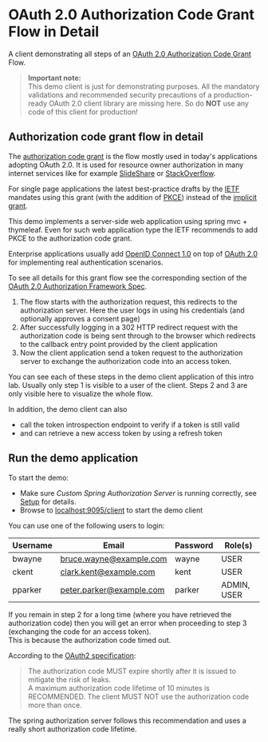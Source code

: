 # OAuth 2.0 Authorization Code Grant Flow in Detail

A client demonstrating all steps of an [OAuth 2.0 Authorization Code Grant](https://www.rfc-editor.org/rfc/rfc6749.html#page-24) Flow.

> __Important note:__   
> This demo client is just for demonstrating purposes. All the mandatory validations
> and recommended security precautions of a production-ready OAuth 2.0 client library are missing 
> here. So do __NOT__ use any code of this client for production!

## Authorization code grant flow in detail

The [authorization code grant](https://www.rfc-editor.org/rfc/rfc6749.html#section-4.1) is the flow mostly used in today's applications adopting OAuth 2.0.
It is used for resource owner authorization in many internet services like for example [SlideShare](https://www.slideshare.net/) 
or [StackOverflow](https://stackoverflow.com/). 

For single page applications the latest best-practice drafts by the [IETF](https://datatracker.ietf.org/wg/oauth/documents/) mandates 
using this grant (with the addition of [PKCE](https://www.rfc-editor.org/rfc/rfc7636.html)) 
instead of the [implicit grant](https://www.rfc-editor.org/rfc/rfc6749.html#section-4.2).

This demo implements a server-side web application using spring mvc + thymeleaf. Even for such web application type the IETF recommends to add PKCE to the authorization code grant.

Enterprise applications usually add [OpenID Connect 1.0](https://openid.net/specs/openid-connect-core-1_0.html) 
on top of [OAuth 2.0](https://www.rfc-editor.org/rfc/rfc6749.html) for implementing real authentication scenarios. 
 
To see all details for this grant flow see the corresponding section of the 
[OAuth 2.0 Authorization Framework Spec](https://tools.ietf.org/html/rfc6749#section-4.1).

1. The flow starts with the authorization request, this redirects to the authorization server.
   Here the user logs in using his credentials (and optionally approves a consent page)
2. After successfully logging in a 302 HTTP redirect request with the authorization code is being sent through to the browser which redirects
   to the callback entry point provided by the client application 
3. Now the client application send a token request to the authorization server to exchange
   the authorization code into an access token.
   
You can see each of these steps in the demo client application of this intro lab.
Usually only step 1 is visible to a user of the client. Steps 2 and 3 are only visible here
to visualize the whole flow.

In addition, the demo client can also 
* call the token introspection endpoint to verify if a token is still valid 
* and can retrieve a new access token by using a refresh token
           
## Run the demo application           
                
To start the demo:

* Make sure _Custom Spring Authorization Server_ is running correctly, see [Setup](../../setup/README.md) for details.
* Browse to [localhost:9095/client](http://localhost:9095/client) to start the demo client

You can use one of the following users to login:

| Username | Email                    | Password | Role(s)     |
|----------|--------------------------|----------|-------------|
| bwayne   | bruce.wayne@example.com  | wayne    | USER        |
| ckent    | clark.kent@example.com   | kent     | USER        |
| pparker  | peter.parker@example.com | parker   | ADMIN, USER |

If you remain in step 2 for a long time (where you have retrieved the authorization code) then you will get an error when proceeding to step 3 (exchanging the code for an access token).  
This is because the authorization code timed out.

According to the [OAuth2 specification](https://tools.ietf.org/html/rfc6749#section-4.1.2):

> The authorization code MUST expire shortly after it is issued to mitigate the risk of leaks.  
> A maximum authorization code lifetime of 10 minutes is RECOMMENDED. 
> The client MUST NOT use the authorization code more than once. 

The spring authorization server follows this recommendation and uses a really short authorization code lifetime.
